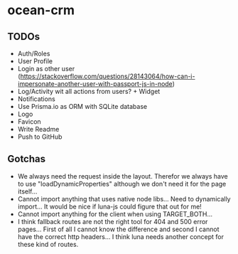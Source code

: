 # ocean-crm

## TODOs
* Auth/Roles
* User Profile
* Login as other user (https://stackoverflow.com/questions/28143064/how-can-i-impersonate-another-user-with-passport-js-in-node)
* Log/Activity wit all actions from users? + Widget
* Notifications
* Use Prisma.io as ORM with SQLite database
* Logo
* Favicon
* Write Readme
* Push to GitHub

## Gotchas
* We always need the request inside the layout. Therefor we always have to use "loadDynamicProperties" although we don't need it for the page itself...
* Cannot import anything that uses native node libs... Need to dynamically import... It would be nice if luna-js could figure that out for me!
* Cannot import anything for the client when using TARGET_BOTH...
* I think fallback routes are not the right tool for 404 and 500 error pages... First of all I cannot know the difference and second I cannot have the correct http headers... I think luna needs another concept for these kind of routes.
